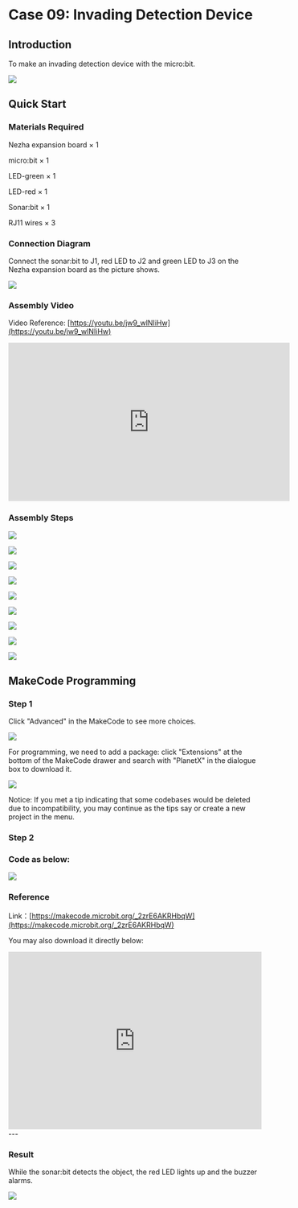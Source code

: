 # Case 09: Invading Detection Device

## Introduction
To make an invading detection device with the micro:bit.

![](./images/case_09_01.png)

## Quick Start



### Materials Required

Nezha expansion board × 1

micro:bit × 1

LED-green × 1

LED-red × 1

Sonar:bit × 1

RJ11 wires × 3



### Connection Diagram 

Connect the sonar:bit to J1, red LED to J2 and green LED to J3 on the Nezha expansion board as the picture shows.


![](./images/case_09_03.png)

### Assembly Video


Video Reference: [https://youtu.be/jw9_wlNIiHw](https://youtu.be/jw9_wlNIiHw)


<iframe width="560" height="315" src="https://www.youtube.com/embed/jw9_wlNIiHw" frameborder="0" allow="accelerometer; autoplay; clipboard-write; encrypted-media; gyroscope; picture-in-picture" allowfullscreen></iframe>


### Assembly Steps


![](./images/case_step_09_01.png)

![](./images/case_step_09_02.png)

![](./images/case_step_09_03.png)

![](./images/case_step_09_04.png)

![](./images/case_step_09_05.png)

![](./images/case_step_09_06.png)

![](./images/case_step_09_07.png)

![](./images/case_step_09_08.png)

![](./images/case_step_09_09.png)



## MakeCode Programming




### Step 1

Click "Advanced" in the MakeCode to see more choices.

![](./images/case_01_10.png)

For programming, we need to add a package: click "Extensions" at the bottom of the MakeCode drawer and search with "PlanetX" in the dialogue box to download it. 

![](./images/case_01_11.png)

Notice: If you met a tip indicating that some codebases would be deleted due to incompatibility, you may continue as the tips say or create a new project in the menu. 

### Step 2

### Code as below:

![](./images/case_09_08.png)


### Reference
Link：[https://makecode.microbit.org/_2zrE6AKRHbqW](https://makecode.microbit.org/_2zrE6AKRHbqW)

You may also download it directly below:

<div style="position:relative;height:0;padding-bottom:70%;overflow:hidden;"><iframe style="position:absolute;top:0;left:0;width:100%;height:100%;" src="https://makecode.microbit.org/#pub:_2zrE6AKRHbqW" frameborder="0" sandbox="allow-popups allow-forms allow-scripts allow-same-origin"></iframe></div>  
---

### Result
While the sonar:bit detects the object, the red LED lights up and the buzzer alarms. 

![](./images/case-gif-09.gif)
